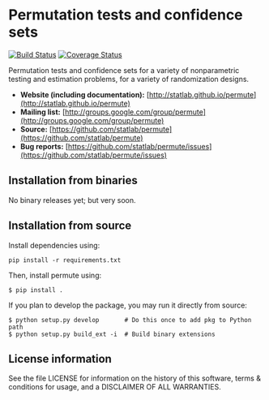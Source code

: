 # Permutation tests and confidence sets
[![Build Status](https://travis-ci.org/statlab/permute.svg?branch=master)](https://travis-ci.org/statlab/permute?branch=master)
[![Coverage Status](https://coveralls.io/repos/statlab/permute/badge.svg?branch=master)](https://coveralls.io/r/statlab/permute?branch=master)

Permutation tests and confidence sets for a variety of nonparametric
testing and estimation problems, for a variety of randomization designs.

- **Website (including documentation):** [http://statlab.github.io/permute](http://statlab.github.io/permute)
- **Mailing list:** [http://groups.google.com/group/permute](http://groups.google.com/group/permute)
- **Source:** [https://github.com/statlab/permute](https://github.com/statlab/permute)
- **Bug reports:** [https://github.com/statlab/permute/issues](https://github.com/statlab/permute/issues)

## Installation from binaries

No binary releases yet; but very soon.

## Installation from source

Install dependencies using:

```
pip install -r requirements.txt
```

Then, install permute using:

```
$ pip install .
```

If you plan to develop the package, you may run it directly from source:

```
$ python setup.py develop       # Do this once to add pkg to Python path
$ python setup.py build_ext -i  # Build binary extensions
```

## License information

See the file LICENSE for information on the history of this software, terms
& conditions for usage, and a DISCLAIMER OF ALL WARRANTIES.
